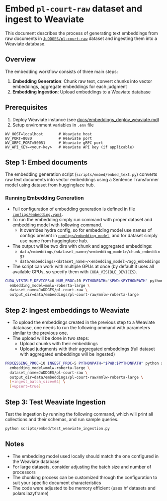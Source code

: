 # Embed `pl-court-raw` dataset and ingest to Weaviate

This document describes the process of generating text embeddings from raw documents in [`JuDDGES/pl-court-raw`](https://huggingface.co/datasets/JuDDGES/pl-court-raw) dataset and ingesting them into a Weaviate database.

## Overview

The embedding workflow consists of three main steps:

1. **Embedding Generation**: Chunk raw text, convert chunks into vector embeddings, aggregate embeddings for each judgment
2. **Embedding Ingestion**: Upload embeddings to a Weaviate database

## Prerequisites

1. Deploy Weaviate instance (see [docs/embeddings_deploy_weaviate.md](/docs/embeddings_deploy_weaviate.md))
2. Setup environment variables in `.env` file

  ```env
  WV_HOST=localhost       # Weaviate host
  WV_PORT=8080            # Weaviate port
  WV_GRPC_PORT=50051      # Weaviate gRPC port
  WV_API_KEY=<your-key>   # Weaviate API key (if applicable)
  ```

## Step 1: Embed documents

The embedding generation script (`scripts/embed/embed_text.py`) converts raw text documents into vector embeddings using a Sentence Transformer model using dataset from huggingface hub.

### Running Embedding Generation

* Full configuration of embedding generation is defined in file [`configs/embedding.yaml`](/configs/embedding.yaml).
* To run the embedding simply run command with proper dataset and embedding model with following command.
  * It overrides hydra config, so for embedding model use names of configs present in [`configs/embedding_model`](/configs/embedding_model), and for dataset simply use name from huggingface hub.
* The output will be two dirs with chunk and aggregated embeddings:
  * `data/embeddings/<dataset_name>/<embedding_model>/chunk_embeddings`
  * `data/embeddings/<dataset_name>/<embedding_model>/agg_embeddings`
* The script can work with multiple GPUs at once (by default it uses all available GPUs, so specify them with `CUDA_VISIBLE_DEVICES`).

```bash
CUDA_VISIBLE_DEVICES=0 NUM_PROC=10 PYTHONPATH="$PWD:$PYTHONPATH" python scripts/embed/embed_text.py \
  embedding_model=mmlw-roberta-large \
  dataset_name=JuDDGES/pl-court-raw \
  output_dir=data/embeddings/pl-court-raw/mmlw-roberta-large
```

## Step 2: Ingest embeddings to Weaviate

* To upload the embeddings created in the previous step to a Weaviate database, one needs to run the following ommand with parameters similar to the previous one.
* The upload will be done in two steps:
  * Upload chunks with their embeddings
  * Upload judgments with their aggregated embeddings (full dataset with aggregated embeddings will be ingested)

```bash
PROCESSING_PROC=10 INGEST_PROC=5 PYTHONPATH="$PWD:$PYTHONPATH" python scripts/embed/ingest_to_weaviate.py \
  embedding_model=mmlw-roberta-large \
  dataset_name=JuDDGES/pl-court-raw \
  output_dir=data/embeddings/pl-court-raw/mmlw-roberta-large \
  [+ingest_batch_size=64] \
  [+upsert=true]
```

## Step 3: Test Weaviate Ingestion

Test the ingestion by running the following command, which will print all collections and their schemas, and run sample queries.

```bash
python scripts/embed/test_weaviate_ingestion.py
```

## Notes

* The embedding model used locally should match the one configured in the Weaviate database
* For large datasets, consider adjusting the batch size and number of processors
* The chunking process can be customized through the configuration to suit your specific document characteristics
* The code were adjusted to be memory efficient (uses hf datasets and polars lazyframe)
